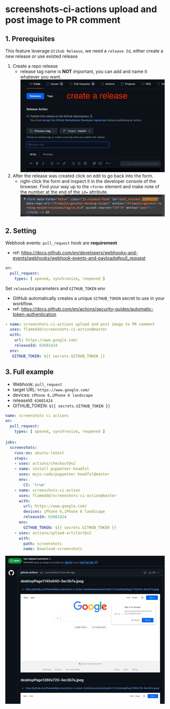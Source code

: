 # screenshots-ci-actions upload and post image to PR comment

## 1. Prerequisites 
This feature leverage `Gtihub Release`, we need a `release Id`, either create a new release or use existed release
1. Create a repo release
    - release tag name is **NOT** important, you can add and name it whatever you want.
    ![PR_comment_01.jpg](./asset/PR_comment_01.jpg)
2. After the release was created click on edit to go back into the form.
    - right-click the form and inspect it in the developer console of the browser. Find your way up to the `<form>`
    element and make note of the number at the end of the `id=` attribute.
    ![PR_comment_01.png](./asset/PR_comment_02.png)

## 2. Setting

Webhook events: `pull_request` hook are **requirement**
- ref: https://docs.github.com/en/developers/webhooks-and-events/webhooks/webhook-events-and-payloads#pull_request
```yaml
on:
  pull_request:
    types: [ opened, synchronize, reopened ]
```

Set `releaseId` parameters and `GITHUB_TOKEN` env
- GitHub automatically creates a unique `GITHUB_TOKEN` secret to use in your workflow.
- ref: https://docs.github.com/en/actions/security-guides/automatic-token-authentication

```yaml
- name: screenshots-ci-actions upload and post image to PR comment
  uses: flameddd/screenshots-ci-action@master
  with:
    url: https://www.google.com/
    releaseId: 63601424
  env:
   GITHUB_TOKEN: ${{ secrets.GITHUB_TOKEN }}
```


## 3. Full example
- Webhook: `pull_request`
- target URL: `https://www.google.com/`
- devices: `iPhone 6,iPhone 6 landscape`
- releaseId: `63601424`
- GITHUB_TOKEN: `${{ secrets.GITHUB_TOKEN }}`

```yaml
name: screenshots ci actions
on:
  pull_request:
    types: [ opened, synchronize, reopened ]

jobs:
  screenshots:
    runs-on: ubuntu-latest
    steps:
    - uses: actions/checkout@v2
    - name: install puppeteer-headful
      uses: mujo-code/puppeteer-headful@master
      env:
        CI: 'true'
    - name: screenshots-ci-action
      uses: flameddd/screenshots-ci-action@master
      with:
        url: https://www.google.com/
        devices: iPhone 6,iPhone 6 landscape
        releaseId: 63601424
      env:
        GITHUB_TOKEN: ${{ secrets.GITHUB_TOKEN }}
    - uses: actions/upload-artifact@v2
      with:
        path: screenshots
        name: Download-screenshots
```

![PR_comment_03.jpg](./asset/PR_comment_03.jpg)  
